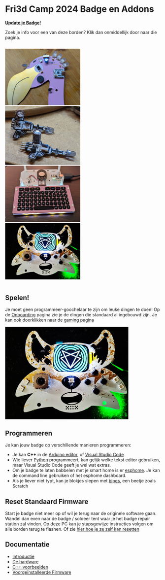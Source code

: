 # Fri3d Camp 2024 Badge en Addons

[**Update je Badge!**](onboarding/firstupdate)

Zoek je info voor een van deze borden? Klik dan onmiddellijk door naar die pagina.

<div style="display: grid;grid-gap:1rem;grid-template-columns: repeat(2, 1fr);">

<a href="/badge_2024/flamingo"><img src="flamingo/flamingo.jpg" alt="Flamingo"/></a>
<a href="/badge_2024/noisycricket/"><img src="noisycricket/pin_header_alternate_orientation.png" alt="Noisy Cricket"/></a>
<a href="/badge_2024/communicator/"><img src="communicator.webp" alt="Communicator"/></a>
<a href="/badge_2024/onboarding/"><img src="badge2024.jpg" alt="Badge 2024"/></a>

</div>

## Spelen!

Je moet geen programmeer-goochelaar te zijn om leuke dingen te doen!
Op de [Onboarding](onboarding) pagina zie je de dingen die standaard al ingebouwd zijn. Je kan ook doorklikken naar de [gaming pagina](../Retro--Go-Gaming)

![badge 2024](badge2024.jpg)

## Programmeren

Je kan jouw badge op verschillende manieren programmeren:

- Je kan **C++** in de [Arduino editor](arduino), of [Visual Studio Code](platformio)
- Wie liever [Python](micropython) programmeert, kan gelijk welke tekst editor gebruiken, maar Visual Studio Code geeft je wel wat extras.
- Om je badge te laten babbelen met je smart home is er [esphome](esphome). Je kan de command line gebruiken of het esphome dashboard.
- Als je liever niet typt, kan je blokjes slepen met [bipes](bipes), een beetje zoals Scratch

## Reset Standaard Firmware

Start je badge niet meer op of wil je terug naar de originele software gaan. Wandel dan even naar de badge / soldeer tent waar je het badge repair station zal vinden. Op deze PC kan je stapsgewijze instructies volgen om alle borden terug te flashen. Of zie [hier hoe je ze zelf kan resetten](reset)

## Documentatie

- [Introductie](https://github.com/Fri3dCamp/badge_2024)
- [De hardware](https://github.com/Fri3dCamp/badge_2024_hw)
- [C++ voorbeelden](https://github.com/Fri3dCamp/badge_2024_arduino)
- [Voorgeïnstalleerde Firmware](https://github.com/Fri3dCamp/badge_2024_micropython)
